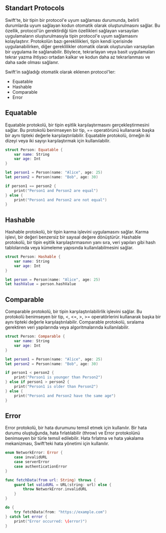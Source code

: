 ## Standart Protocols

Swift'te, bir tipin bir protocol'e uyum sağlaması durumunda, belirli durumlarda uyum sağlayan kodun otomatik olarak oluşturulmasını sağlar. Bu özellik, protocol'ün gerektirdiği tüm özellikleri sağlayan varsayılan uygulamaların oluşturulmasıyla tipin protocol'e uyum sağlamasını kolaylaştırır. Protokolün bazı gereklilikleri, tipin kendi içerisinde uygulanabilirken, diğer gereklilikler otomatik olarak oluşturulan varsayılan bir uygulama ile sağlanabilir. Böylece, tekrarlayan veya basit uygulamaları tekrar yazma ihtiyacı ortadan kalkar ve kodun daha az tekrarlanması ve daha sade olması sağlanır.

Swift'in sağladığı otomatik olarak eklenen protocol'ler:

- Equatable
- Hashable
- Comparable
- Error

## Equatable

Equatable protokolü, bir tipin eşitlik karşılaştırmasını gerçekleştirmesini sağlar. Bu protokolü benimseyen bir tip, == operatörünü kullanarak başka bir aynı tipteki değerle karşılaştırılabilir. Equatable protokolü, örneğin iki dizeyi veya iki sayıyı karşılaştırmak için kullanılabilir.

```swift
struct Person: Equatable {
    var name: String
    var age: Int
}

let person1 = Person(name: "Alice", age: 25)
let person2 = Person(name: "Bob", age: 30)

if person1 == person2 {
    print("Person1 and Person2 are equal")
} else {
    print("Person1 and Person2 are not equal")
}
```

## Hashable

Hashable protokolü, bir tipin karma işlevini uygulamasını sağlar. Karma işlevi, bir değeri benzersiz bir sayısal değere dönüştürür. Hashable protokolü, bir tipin eşitlik karşılaştırmasının yanı sıra, veri yapıları gibi hash tablolarında veya kümeleme yapısında kullanılabilmesini sağlar.

```swift
struct Person: Hashable {
    var name: String
    var age: Int
}

let person = Person(name: "Alice", age: 25)
let hashValue = person.hashValue
```

## Comparable

Comparable protokolü, bir tipin karşılaştırılabilirlik işlevini sağlar. Bu protokolü benimseyen bir tip, <, <=, >, >= operatörlerini kullanarak başka bir aynı tipteki değerle karşılaştırılabilir. Comparable protokolü, sıralama gerektiren veri yapılarında veya algoritmalarında kullanılabilir.

```swift
struct Person: Comparable {
    var name: String
    var age: Int
}

let person1 = Person(name: "Alice", age: 25)
let person2 = Person(name: "Bob", age: 30)

if person1 < person2 {
    print("Person1 is younger than Person2")
} else if person1 > person2 {
    print("Person1 is older than Person2")
} else {
    print("Person1 and Person2 have the same age")
}
```

## Error

Error protokolü, bir hata durumunu temsil etmek için kullanılır. Bir hata durumu oluştuğunda, hata fırlatılabilir (throw) ve Error protokolünü benimseyen bir türle temsil edilebilir. Hata fırlatma ve hata yakalama mekanizması, Swift'teki hata yönetimi için kullanılır.

```swift
enum NetworkError: Error {
    case invalidURL
    case serverError
    case authenticationError
}

func fetchData(from url: String) throws {
    guard let validURL = URL(string: url) else {
        throw NetworkError.invalidURL
    }
}

do {
    try fetchData(from: "https://example.com")
} catch let error {
    print("Error occurred: \(error)")
}
```







